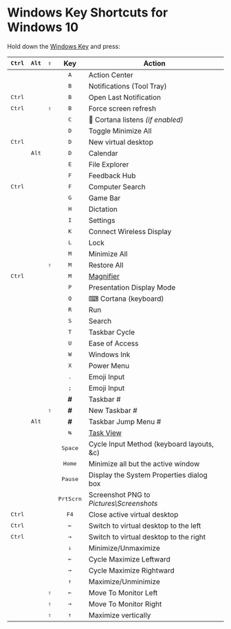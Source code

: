 Windows Key Shortcuts for Windows 10
====================================

Hold down the [Windows Key](https://en.wikipedia.org/wiki/Windows_Key) and press:

| <kbd>Ctrl</kbd> | <kbd>Alt</kbd> | <kbd>⇧</kbd> | Key                | Action
| --------------- | -------------- | ------------ |:------------------:| -----------------------------------
|                 |                |              | <kbd>A</kbd>       | Action Center
|                 |                |              | <kbd>B</kbd>       | Notifications (Tool Tray)
| <kbd>Ctrl</kbd> |                |              | <kbd>B</kbd>       | Open Last Notification
| <kbd>Ctrl</kbd> |                | <kbd>⇧</kbd> | <kbd>B</kbd>       | Force screen refresh
|                 |                |              | <kbd>C</kbd>       | 🎤 Cortana listens _(if enabled)_
|                 |                |              | <kbd>D</kbd>       | Toggle Minimize All
| <kbd>Ctrl</kbd> |                |              | <kbd>D</kbd>       | New virtual desktop
|                 | <kbd>Alt</kbd> |              | <kbd>D</kbd>       | Calendar
|                 |                |              | <kbd>E</kbd>       | File Explorer
|                 |                |              | <kbd>F</kbd>       | Feedback Hub
| <kbd>Ctrl</kbd> |                |              | <kbd>F</kbd>       | Computer Search
|                 |                |              | <kbd>G</kbd>       | Game Bar
|                 |                |              | <kbd>H</kbd>       | Dictation
|                 |                |              | <kbd>I</kbd>       | Settings
|                 |                |              | <kbd>K</kbd>       | Connect Wireless Display
|                 |                |              | <kbd>L</kbd>       | Lock
|                 |                |              | <kbd>M</kbd>       | Minimize All
|                 |                | <kbd>⇧</kbd> | <kbd>M</kbd>       | Restore All
| <kbd>Ctrl</kbd> |                |              | <kbd>M</kbd>       | [Magnifier][]
|                 |                |              | <kbd>P</kbd>       | Presentation Display Mode
|                 |                |              | <kbd>Q</kbd>       | ⌨ Cortana (keyboard)
|                 |                |              | <kbd>R</kbd>       | Run
|                 |                |              | <kbd>S</kbd>       | Search
|                 |                |              | <kbd>T</kbd>       | Taskbar Cycle
|                 |                |              | <kbd>U</kbd>       | Ease of Access
|                 |                |              | <kbd>W</kbd>       | Windows Ink
|                 |                |              | <kbd>X</kbd>       | Power Menu
|                 |                |              | <kbd>.</kbd>       | Emoji Input
|                 |                |              | <kbd>;</kbd>       | Emoji Input
|                 |                |              | **#**              | Taskbar #
|                 |                | <kbd>⇧</kbd> | **#**              | New Taskbar #
|                 | <kbd>Alt</kbd> |              | **#**              | Taskbar Jump Menu #
|                 |                |              | <kbd>↹</kbd>       | [Task View][]
|                 |                |              | <kbd>Space</kbd>   | Cycle Input Method (keyboard layouts, &c)
|                 |                |              | <kbd>Home</kbd>    | Minimize all but the active window
|                 |                |              | <kbd>Pause</kbd>   | Display the System Properties dialog box
|                 |                |              | <kbd>PrtScrn</kbd> | Screenshot PNG to _Pictures\Screenshots_
| <kbd>Ctrl</kbd> |                |              | <kbd>F4</kbd>      | Close active virtual desktop
| <kbd>Ctrl</kbd> |                |              | <kbd>←</kbd>       | Switch to virtual desktop to the left
| <kbd>Ctrl</kbd> |                |              | <kbd>→</kbd>       | Switch to virtual desktop to the right
|                 |                |              | <kbd>↓</kbd>       | Minimize/Unmaximize
|                 |                |              | <kbd>←</kbd>       | Cycle Maximize Leftward
|                 |                |              | <kbd>→</kbd>       | Cycle Maximize Rightward
|                 |                |              | <kbd>↑</kbd>       | Maximize/Unminimize
|                 |                | <kbd>⇧</kbd> | <kbd>←</kbd>       | Move To Monitor Left
|                 |                | <kbd>⇧</kbd> | <kbd>→</kbd>       | Move To Monitor Right
|                 |                | <kbd>⇧</kbd> | <kbd>↑</kbd>       | Maximize vertically

[Magnifier]: https://en.wikipedia.org/wiki/Magnifier_%28Windows%29
[Task View]: https://en.wikipedia.org/wiki/Task_View
